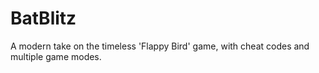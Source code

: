# BatBlitz
A modern take on the timeless 'Flappy Bird' game, with cheat codes and multiple game modes.
